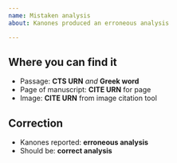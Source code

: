 ```yaml
---
name: Mistaken analysis
about: Kanones produced an erroneous analysis

---
```


## Where you can find it

-   Passage:  **CTS URN** *and* **Greek word**
-  Page of manuscript:  **CITE URN** for page
-  Image:  **CITE URN** from image citation tool

## Correction

-   Kanones reported:  **erroneous analysis**
-   Should be:  **correct analysis**
